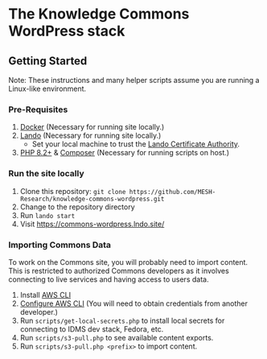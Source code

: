 # The Knowledge Commons WordPress stack

## Getting Started

Note: These instructions and many helper scripts assume you are running a Linux-like environment.

### Pre-Requisites

1. [Docker](https://www.docker.com/get-started/) (Necessary for running site locally.)
2. [Lando](https://lando.dev/download/) (Necessary for running site locally.)
   - Set your local machine to trust the [Lando Certificate Authority](https://lando.dev/blog/2020/03/20/5-things-to-do-after-you-install-lando.html).
3. [PHP 8.2+](https://www.php.net/manual/en/install.php) & [Composer](https://getcomposer.org/doc/00-intro.md) (Necessary for running scripts on host.)

### Run the site locally

1. Clone this repository: `git clone https://github.com/MESH-Research/knowledge-commons-wordpress.git`
2. Change to the repository directory
3. Run `lando start`
4. Visit https://commons-wordpress.lndo.site/

### Importing Commons Data

To work on the Commons site, you will probably need to import content. This is restricted to authorized Commons developers as it involves connecting to live services and having access to users data.

1. Install [AWS CLI](https://docs.aws.amazon.com/cli/latest/userguide/getting-started-install.html)
2. [Configure AWS CLI](https://docs.aws.amazon.com/cli/latest/userguide/cli-authentication-user.html#cli-authentication-user-configure.title) (You will need to obtain credentials from another developer.)
3. Run `scripts/get-local-secrets.php` to install local secrets for connecting to IDMS dev stack, Fedora, etc.
4. Run `scripts/s3-pull.php` to see available content exports.
5. Run `scripts/s3-pull.php <prefix>` to import content.
